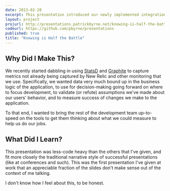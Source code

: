 ```yaml
---
date: 2013-02-28
excerpt: This presentation introduced our newly implemented integration with StatsD and Graphite to the rest of the development team. I wanted the team to understand what those tools are, as well as how to think about questions we could ask of them.
layout: project
projurl: http://presentations.patrickbyrne.net/knowing-is-half-the-battle/
codeurl: https://github.com/pbyrne/presentations
published: true
title: "Knowing is Half the Battle"
---
```


## Why Did I Make This?

We recently started dabbling in using [StatsD] and [Graphite] to capture metrics
not already being captured by New Relic and other monitoring that we use.
Specifically, we wanted data very much bound up in the business logic of the
application, to use for decision-making going forward on where to focus
development, to validate (or refute) assumptions we've made about our users'
behavior, and to measure success of changes we make to the application.

To that end, I wanted to bring the rest of the development team up-to-speed on
the tools to get them thinking about what we could measure to help us do our
jobs.

## What Did I Learn?

This presentation was less-code heavy than the others that I've given, and fit
more closely the traditional narrative style of successful presentations (like
at conferences and such). This was the first presentation I've given at work
that an appreciable fraction of the slides don't make sense out of the context
of me talking.

I don't know how I feel about this, to be honest.

[statsd]:https://github.com/etsy/statsd/
[graphite]:http://graphite.wikidot.com
